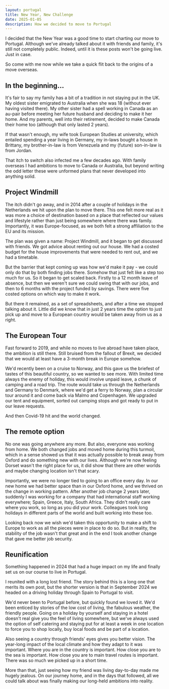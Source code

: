 ```yaml
---
layout: portugal
title: New Year, New Challenge
date: 2025-01-05
description: How we decided to move to Portugal
---
```


I decided that the New Year was a good time to start charting our move to Portugal. Although we've already talked about it with friends and family, it's still not completely public. Indeed, until it is these posts won't be going live. Just in case.

So come with me now while we take a quick flit back to the origins of a move overseas.

## In the beginning...

It's fair to say my family has a bit of a tradition in not staying put in the UK. My oldest sister emigrated to Australia when she was 18 (without ever having visited there). My other sister had a spell working in Canada as an au-pair before meeting her future husband and deciding to make it her home. And my parents, well into their retirement, decided to make Canada their home too (although that only lasted 2 years).

If that wasn't enough, my wife took European Studies at university, which entailed spending a year living in Germany, my in-laws bought a house in Brittany, my brother-in-law is from Venezuela and my (future) son-in-law is from Jordan.

That itch to switch also infected me a few decades ago. With family overseas I had ambitions to move to Canada or Australia, but beyond writing the odd letter these were unformed plans that never developed into anything solid.

## Project Windmill

The itch didn't go away, and in 2014 after a couple of holidays in the Netherlands we hit upon the plan to move there. This one felt more real as it was more a choice of destination based on a place that reflected our values and lifestyle rather than just being somewhere where there was family. Importantly, it was Europe-focused, as we both felt a strong affiliation to the EU and its mission.

The plan was given a name: Project Windmill, and it began to get discussed with friends. We got advice about renting out our house. We had a costed budget for the house improvements that were needed to rent out, and we had a timetable.

But the barrier that kept coming up was how we'd make it pay - we could only do that by both finding jobs there. Somehow that just felt like a step too much for us. So it began to get scaled back. Firstly to a 12 month leave of absence, but then we weren't sure we could swing that with our jobs, and then to 6 months with the project funded by savings. There were five costed options on which way to make it work.

But there it remained, as a set of spreadsheets, and after a time we stopped talking about it. Little did we know that in just 2 years time the option to just pick up and move to a European country would be taken away from us as a right.

## The European Tour

Fast forward to 2019, and while no moves to live abroad have taken place, the ambition is still there. Still bruised from the fallout of Brexit, we decided that we would at least have a 3-month break in Europe somehow.

We'd recently been on a cruise to Norway, and this gave us the briefest of tastes of this beautiful country, so we wanted to see more. With limited time always the enemy of holiday, this would involve unpaid leave, a chunk of camping and a road trip. The route would take us through the Netherlands and Germany to Denmark, where we'd get a ferry to Norway, plan a circular tour around it and come back via Malmo and Copenhagen. We upgraded our tent and equipment, sorted out camping stops and got ready to put in our leave requests.

And then Covid-19 hit and the world changed.

## The remote option

No one was going anywhere any more. But also, everyone was working from home.  We both changed jobs and moved home during this turmoil, which in a sense showed us that it was actually possible to break away from Oxford and do something new with our lives. Although we're now feeling Dorset wasn't the right place for us, it did show that there are other worlds and maybe changing location isn't that scary.

Importantly, we were no longer tied to going to an office every day. In our new home we had better space than in our Oxford home, and we thrived on the change in working pattern. After another job change 2 years later, suddenly I was working for a company that had international staff working everywhere; Spain, Greece, Italy, South Africa. They didn't really care where you work, so long as you did your work. Colleagues took long holidays in different parts of the world and built working into these too.

Looking back now we wish we'd taken this opportunity to make a shift to Europe to work as all the pieces were in place to do so. But in reality, the stability of the job wasn't that great and in the end I took another change that gave me better job security.

## Reunification

Something happened in 2024 that had a huge impact on my life and finally set us on our course to live in Portugal.

I reunited with a long lost friend. The story behind this is a long one that merits its own post, but the shorter version is that in September 2024 we headed on a driving holiday through Spain to Portugal to visit.

We'd never been to Portugal before, but quickly found we loved it. We'd been enticed by stories of the low cost of living, the fabulous weather, the friendly people. Going on a holiday by yourself and staying in a hotel doesn't real give you the feel of living somewhere, but we've always used the option of self catering and staying put for at least a week in one location to force you to shop locally, buy local foods and be part of a location.

Also seeing a country through friends' eyes gives you better vision. The year-long impact of the local climate and how they adapt to it was important. Where you are in the country is important. How close you are to the sea is important. How close you are to main travel routes is important. There was so much we picked up in a short time.

More than that, just seeing how my friend was living day-to-day made me hugely jealous. On our journey home, and in the days that followed, all we could talk about was finally making our long-held ambitions into reality.
